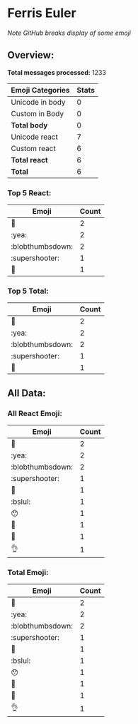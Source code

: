 # Ferris Euler

*Note GitHub breaks display of some emoji*

## Overview:

**Total messages processed:** 1233

Emoji Categories | Stats
-------|--------
Unicode in body | 0
Custom in Body | 0
**Total body** | 0
Unicode react | 7
Custom react | 6
**Total react** | 6
**Total** | 6

### Top 5 React:

Emoji | Count
-------|--------
💬 | 2
:yea: | 2
:blobthumbsdown: | 2
:supershooter: | 1
👏 | 1

### Top 5 Total:

Emoji | Count
-------|--------
💬 | 2
:yea: | 2
:blobthumbsdown: | 2
:supershooter: | 1
👏 | 1

## All Data:

### All React Emoji:

Emoji | Count
-------|--------
💬 | 2
:yea: | 2
:blobthumbsdown: | 2
:supershooter: | 1
👏 | 1
:bslul: | 1
😯 | 1
🎅 | 1
🍑 | 1
👌 | 1

### Total Emoji:

Emoji | Count
-------|--------
💬 | 2
:yea: | 2
:blobthumbsdown: | 2
:supershooter: | 1
👏 | 1
:bslul: | 1
😯 | 1
🎅 | 1
🍑 | 1
👌 | 1

